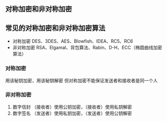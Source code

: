 ## 对称加密和非对称加密

## 常见的对称加密和非对称加密算法

- 对称加密
  DES、3DES、AES、Blowfish、IDEA、RC5、RC6
- 非对称加密
  RSA、Elgamal、背包算法、Rabin、D-H、ECC（椭圆曲线加密算法）

### 对称加密

用该秘钥加密，用该秘钥解密
但对称加密不能保证发送者和接收者是同一个人

### 非对称加密

1. 数字信封
   （接收者）使用公钥加密，（接收者）使用私钥解密
2. 数字签名
   （发送者）使用私钥加密，（发送者）使用公钥解密
